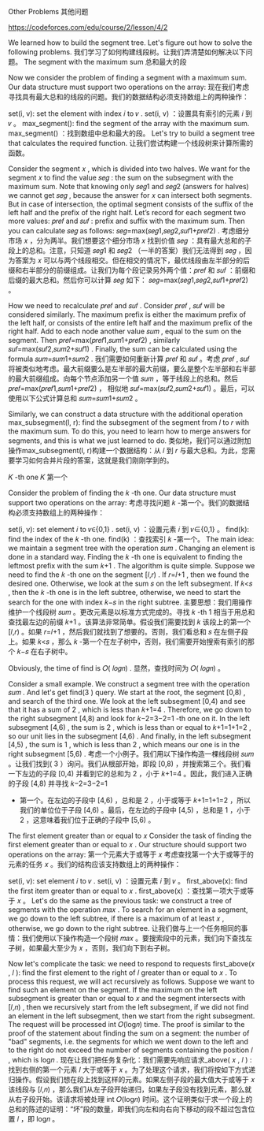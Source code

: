 Other Problems  其他问题

https://codeforces.com/edu/course/2/lesson/4/2

We learned how to build the segment tree. Let's figure out how to solve the following problems.
我们学习了如何构建线段树。让我们弄清楚如何解决以下问题。
The segment with the maximum sum
总和最大的段

Now we consider the problem of finding a segment with a maximum sum. Our data structure must support two operations on the array:
现在我们考虑寻找具有最大总和的线段的问题。我们的数据结构必须支持数组上的两种操作：

set(i, v): set the element with index 𝑖
 to 𝑣
.
set(i, v) ：设置具有索引的元素 𝑖
 到 𝑣
 。
max_segment(): find the segment of the array with the maximum sum.
max_segment() ：找到数组中总和最大的段。
Let's try to build a segment tree that calculates the required function.
让我们尝试构建一个线段树来计算所需的函数。

Consider the segment 𝑥
, which is divided into two halves. We want for the segment 𝑥
 to find the value 𝑠𝑒𝑔
: the sum on the subsegment with the maximum sum. Note that knowing only 𝑠𝑒𝑔1
 and 𝑠𝑒𝑔2
 (answers for halves) we cannot get 𝑠𝑒𝑔
, because the answer for 𝑥
 can intersect both segments. But in case of intersection, the optimal segment consists of the suffix of the left half and the prefix of the right half. Let’s record for each segment two more values: ​𝑝𝑟𝑒𝑓
 and 𝑠𝑢𝑓
: prefix and suffix with the maximum sum. Then you can calculate 𝑠𝑒𝑔
 as follows: 𝑠𝑒𝑔=max(𝑠𝑒𝑔1,𝑠𝑒𝑔2,𝑠𝑢𝑓1+𝑝𝑟𝑒𝑓2)
.
考虑细分市场 𝑥
 ，分为两半。我们想要这个细分市场 𝑥
 找到价值 𝑠𝑒𝑔
 ：具有最大总和的子段上的总和。注意，只知道 𝑠𝑒𝑔1
 和 𝑠𝑒𝑔2
 （一半的答案）我们无法得到 𝑠𝑒𝑔
 ，因为答案为 𝑥
 可以与两个线段相交。但在相交的情况下，最优线段由左半部分的后缀和右半部分的前缀组成。让我们为每个段记录另外两个值：​ 𝑝𝑟𝑒𝑓
 和 𝑠𝑢𝑓
 ：前缀和后缀的最大总和。然后你可以计算 𝑠𝑒𝑔
 如下： 𝑠𝑒𝑔=max(𝑠𝑒𝑔1,𝑠𝑒𝑔2,𝑠𝑢𝑓1+𝑝𝑟𝑒𝑓2)
 。


How we need to recalculate 𝑝𝑟𝑒𝑓
 and 𝑠𝑢𝑓
. Consider 𝑝𝑟𝑒𝑓
, 𝑠𝑢𝑓
 will be considered similarly. The maximum prefix is ​​either the maximum prefix of the left half, or consists of the entire left half and the maximum prefix of the right half. Add to each node another value 𝑠𝑢𝑚
, equal to the sum on the segment. Then 𝑝𝑟𝑒𝑓=max(𝑝𝑟𝑒𝑓1,𝑠𝑢𝑚1+𝑝𝑟𝑒𝑓2)
, similarly 𝑠𝑢𝑓=max(𝑠𝑢𝑓2,𝑠𝑢𝑚2+𝑠𝑢𝑓1)
. Finally, the sum can be calculated using the formula 𝑠𝑢𝑚=𝑠𝑢𝑚1+𝑠𝑢𝑚2
.
我们需要如何重新计算 𝑝𝑟𝑒𝑓
 和 𝑠𝑢𝑓
 。考虑 𝑝𝑟𝑒𝑓
 , 𝑠𝑢𝑓
 将被类似地考虑。最大前缀要么是左半部的最大前缀，要么是整个左半部和右半部的最大前缀组成。向每个节点添加另一个值 𝑠𝑢𝑚
 ，等于线段上的总和。然后 𝑝𝑟𝑒𝑓=max(𝑝𝑟𝑒𝑓1,𝑠𝑢𝑚1+𝑝𝑟𝑒𝑓2)
 ， 相似地 𝑠𝑢𝑓=max(𝑠𝑢𝑓2,𝑠𝑢𝑚2+𝑠𝑢𝑓1)
 。最后，可以使用以下公式计算总和 𝑠𝑢𝑚=𝑠𝑢𝑚1+𝑠𝑢𝑚2
 。

Similarly, we can construct a data structure with the additional operation max_subsegment(l, r): find the subsegment of the segment from 𝑙
 to 𝑟
 with the maximum sum. To do this, you need to learn how to merge answers for segments, and this is what we just learned to do.
类似地，我们可以通过附加操作max_subsegment(l, r)构建一个数据结构：从 𝑙
 到 𝑟
 与最大总和。为此，您需要学习如何合并片段的答案，这就是我们刚刚学到的。

𝐾
-th one
𝐾
 第一个

Consider the problem of finding the 𝑘
-th one. Our data structure must support two operations on the array:
考虑寻找问题 𝑘
 -第一个。我们的数据结构必须支持数组上的两种操作：

set(i, v): set element 𝑖
 to 𝑣∈{0,1}
.
set(i, v) ：设置元素 𝑖
 到 𝑣∈{0,1}
 。
find(k): find the index of the 𝑘
-th one.
find(k) ：查找索引 𝑘
 -第一个。
The main idea: we maintain a segment tree with the operation 𝑠𝑢𝑚
. Changing an element is done in a standard way. Finding the 𝑘
-th one is equivalent to finding the leftmost prefix with the sum 𝑘+1
. The algorithm is quite simple. Suppose we need to find the 𝑘
-th one on the segment [𝑙,𝑟)
. If 𝑟=𝑙+1
, then we found the desired one. Otherwise, we look at the sum 𝑠
 on the left subsegment. If 𝑘<𝑠
, then the 𝑘
-th one is in the left subtree, otherwise, we need to start the search for the one with index 𝑘−𝑠
 in the right subtree.
主要思想：我们用操作维护一个线段树 𝑠𝑢𝑚
 。更改元素是以标准方式完成的。寻找 𝑘
 -th 1 相当于用总和查找最左边的前缀 𝑘+1
 。该算法非常简单。假设我们需要找到 𝑘
 该段上的第一个 [𝑙,𝑟)
 。如果 𝑟=𝑙+1
 ，然后我们就找到了想要的。否则，我们看总和 𝑠
 在左侧子段上。如果 𝑘<𝑠
 ，那么 𝑘
 -第一个在左子树中，否则，我们需要开始搜索有索引的那个 𝑘−𝑠
 在右子树中。

Obviously, the time of find is 𝑂( 𝑙𝑜𝑔𝑛)
.
显然，查找时间为 𝑂( 𝑙𝑜𝑔𝑛)
 。

Consider a small example. We construct a segment tree with the operation 𝑠𝑢𝑚
. And let's get find(3
) query. We start at the root, the segment [0,8)
, and search of the third one. We look at the left subsegment [0,4)
 and see that it has a sum of 2
, which is less than 𝑘+1=4
. Therefore, we go down to the right subsegment [4,8)
 and look for 𝑘−2=3−2=1
-th one on it. In the left subsegment [4,6)
, the sum is 2
, which is less than or equal to 𝑘+1=1+1=2
, so our unit lies in the subsegment [4,6)
. And finally, in the left subsegment [4,5)
, the sum is 1
, which is less than 2
, which means our one is in the right subsegment [5,6)
 .
考虑一个小例子。我们用以下操作构造一棵线段树 𝑠𝑢𝑚
 。让我们找到( 3
 ）询问。我们从根部开始，即段 [0,8)
 ，并搜索第三个。我们看一下左边的子段 [0,4)
 并看到它的总和为 2
 ，小于 𝑘+1=4
 。因此，我们进入正确的子段 [4,8)
 并寻找 𝑘−2=3−2=1
 - 第一个。在左边的子段中 [4,6)
 ，总和是 2
 ，小于或等于 𝑘+1=1+1=2
 ，所以我们的单位位于子段 [4,6)
 。最后，在左边的子段中 [4,5)
 ，总和是 1
 ，小于 2
 ，这意味着我们位于正确的子段中 [5,6)
 。


The first element greater than or equal to 𝑥
 Consider the task of finding the first element greater than or equal to 𝑥
. Our structure should support two operations on the array:
第一个元素大于或等于 𝑥
 考虑查找第一个大于或等于的元素的任务 𝑥
 。我们的结构应该支持数组上的两种操作：

set(i, v): set element 𝑖
 to 𝑣
.
set(i, v) ：设置元素 𝑖
 到 𝑣
 。
first_above(x): find the first item greater than or equal to 𝑥
.
first_above(x) ：查找第一项大于或等于 𝑥
 。
Let's do the same as the previous task: we construct a tree of segments with the operation 𝑚𝑎𝑥
. To search for an element in a segment, we go down to the left subtree, if there is a maximum of at least 𝑥
, otherwise, we go down to the right subtree.
让我们做与上一个任务相同的事情：我们使用以下操作构造一个段树 𝑚𝑎𝑥
 。要搜索段中的元素，我们向下查找左子树，如果最大至少为 𝑥
 ，否则，我们向下到右子树。

Now let's complicate the task: we need to respond to requests first_above(𝑥
, 𝑙
): find the first element to the right of 𝑙
 greater than or equal to 𝑥
. To process this request, we will act recursively as follows. Suppose we want to find such an element on the segment. If the maximum on the left subsegment is greater than or equal to 𝑥
 and the segment intersects with [𝑙,𝑛)
, then we recursively start from the left subsegment, if we did not find an element in the left subsegment, then we start from the right subsegment. The request will be processed int 𝑂(log𝑛)
 time. The proof is similar to the proof of the statement about finding the sum on a segment: the number of "bad" segments, i.e. the segments for which we went down to the left and to the right do not exceed the number of segments containing the position 𝑙
, which is log𝑛
.
现在让我们把任务复杂化：我们需要先响应请求_above( 𝑥
 , 𝑙
 ) : 找到右侧的第一个元素 𝑙
 大于或等于 𝑥
 。为了处理这个请求，我们将按如下方式递归操作。假设我们想在段上找到这样的元素。如果左侧子段的最大值大于或等于 𝑥
 该线段与 [𝑙,𝑛)
 ，那么我们从左子段开始递归，如果左子段没有找到元素，那么就从右子段开始。该请求将被处理 int 𝑂(log𝑛)
 时间。这个证明类似于求一个段上的总和的陈述的证明：“坏”段的数量，即我们向左和向右向下移动的段不超过包含位置 𝑙
 ，即 log𝑛
 。